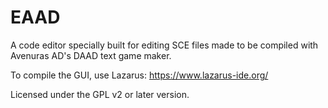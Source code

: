 # EAAD

A code editor specially built for editing SCE files made to be compiled with Avenuras AD's DAAD text game maker.

To compile the GUI, use Lazarus: https://www.lazarus-ide.org/

Licensed under the GPL v2 or later version.
